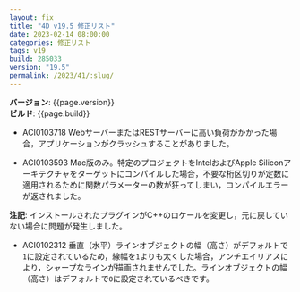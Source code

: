 ```yaml
---
layout: fix
title: "4D v19.5 修正リスト"
date: 2023-02-14 08:00:00
categories: 修正リスト
tags: v19 
build: 285033
version: "19.5"
permalink: /2023/41/:slug/
---
```


**バージョン**: {{page.version}}  
**ビルド**: {{page.build}} 

* ACI0103718 WebサーバーまたはRESTサーバーに高い負荷がかかった場合，アプリケーションがクラッシュすることがありました。

* ACI0103593 Mac版のみ。特定のプロジェクトをIntelおよびApple Siliconアーキテクチャをターゲットにコンパイルした場合，不要な桁区切りが定数に適用されるために関数パラメーターの数が狂ってしまい，コンパイルエラーが返されました。

**注記**: インストールされたプラグインがC++のロケールを変更し，元に戻していない場合に問題が発生しました。

* ACI0102312 垂直（水平）ラインオブジェクトの幅（高さ）がデフォルトで`1`に設定されているため，線幅を`1`よりも太くした場合，アンチエイリアスにより，シャープなラインが描画されませんでした。ラインオブジェクトの幅（高さ）はデフォルトで`0`に設定されているべきです。

